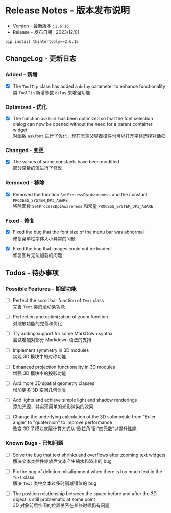 Release Notes - 版本发布说明
===========================

* Version - 最新版本 : `2.6.16`
* Release - 发布日期 : 2023/12/01

```
pip install tkintertools==2.6.16
```

</details>

ChangeLog - 更新日志
-------------------

### Added - 新增

- [X] The `ToolTip` class has added a `delay` parameter to enhance functionality  
类 `ToolTip` 新增参数 `delay` 来增强功能

### Optimized - 优化

- [X] The function `askfont` has been optimized so that the font selection dialog can now be opened without the need for a parent container widget  
对函数 `askfont` 进行了优化，现在无需父容器控件也可以打开字体选择对话框

### Changed - 变更

- [X] The values of some constants have been modified  
部分常量的值进行了修改

### Removed - 移除

- [X] Removed the function `SetProcessDpiAwareness` and the constant `PROCESS_SYSTEM_DPI_AWARE`  
移除函数 `SetProcessDpiAwareness` 和常量 `PROCESS_SYSTEM_DPI_AWARE`

### Fixed - 修复

- [X] Fixed the bug that the font size of the menu bar was abnormal  
修复菜单栏字体大小异常的问题

- [X] Fixed the bug that images could not be loaded  
修复图片无法加载的问题

Todos - 待办事项
---------------

### Possible Features - 期望功能

- [ ] Perfect the scroll bar function of `Text` class  
完善 `Text` 类的滚动条功能

- [ ] Perfection and optimization of zoom function  
对缩放功能的完善和优化

- [ ] Try adding support for some MarkDown syntax  
尝试增加对部分 Markdown 语法的支持

- [ ] Implement symmetry in 3D modules  
实现 3D 模块中的对称功能

- [ ] Enhanced projection functionality in 3D modules  
增强 3D 模块中的投影功能

- [ ] Add more 3D spatial geometry classes  
增加更多 3D 空间几何体类

-  [ ] Add lights and achieve simple light and shadow renderings  
添加光源，并实现简单的光影渲染的效果

- [ ] Change the underlying calculation of the 3D submodule from "Euler angle" to "quaternion" to improve performance  
改变 3D 子模块底层计算方式从“欧拉角”到“四元数”以提升性能

### Known Bugs - 已知问题

- [ ] Solve the bug that text shrinks and overflows after zooming text widgets  
解决文本类控件缩放后文本产生缩水和溢出的 bug

- [ ] Fix the bug of deletion misalignment when there is too much text in the `Text` class  
解决 `Text` 类中文本过多时删减错位的 bug

- [ ] The position relationship between the space before and after the 3D object is still problematic at some point  
3D 对象前后空间的位置关系在某些时候仍有问题
